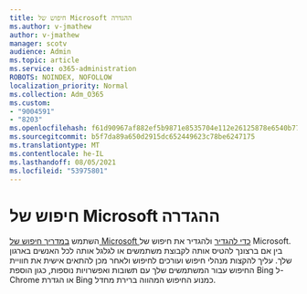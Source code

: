 ```yaml
---
title: חיפוש של Microsoft ההגדרה
ms.author: v-jmathew
author: v-jmathew
manager: scotv
audience: Admin
ms.topic: article
ms.service: o365-administration
ROBOTS: NOINDEX, NOFOLLOW
localization_priority: Normal
ms.collection: Adm_O365
ms.custom:
- "9004591"
- "8203"
ms.openlocfilehash: f61d90967af882ef5b9871e8535704e112e26125878e6540b772f2ae54e83d37
ms.sourcegitcommit: b5f7da89a650d2915dc652449623c78be6247175
ms.translationtype: MT
ms.contentlocale: he-IL
ms.lasthandoff: 08/05/2021
ms.locfileid: "53975801"
---
```

# <a name="microsoft-search-setup-guide"></a>חיפוש של Microsoft ההגדרה

השתמש [במדריך חיפוש של Microsoft כדי להגדיר](https://go.microsoft.com/fwlink/?linkid=2153798) ולהגדיר את חיפוש של Microsoft. בין אם ברצונך להטיס אותה לקבוצת משתמשים או לגלגל אותה לכל האנשים בארגון שלך. עליך להקצות מנהלי חיפוש ועורכים לחיפוש ולאחר מכן להתאים אישית את חוויית החיפוש עבור המשתמשים שלך עם תשובות ואפשרויות נוספות, כגון הוספת Bing ל- Chrome או הגדרת Bing כמנוע החיפוש המהווה ברירת מחדל.
